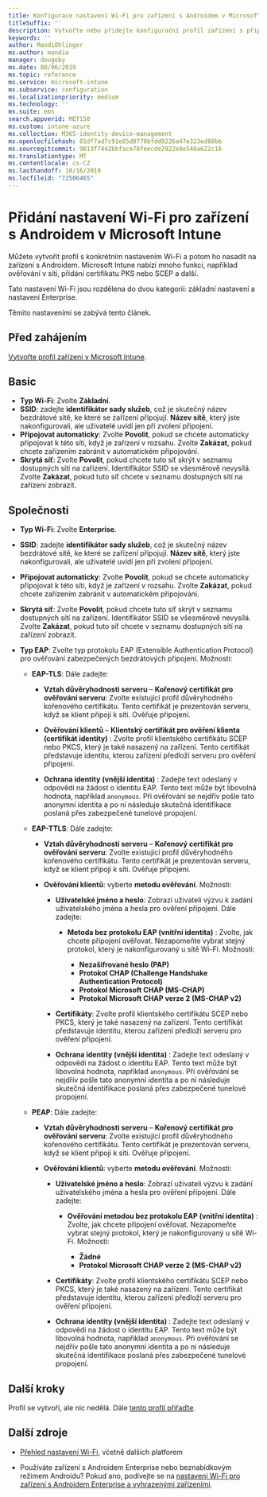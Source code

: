 ```yaml
---
title: Konfigurace nastavení Wi-Fi pro zařízení s Androidem v Microsoft Intune – Azure | Microsoft Docs
titleSuffix: ''
description: Vytvořte nebo přidejte konfigurační profil zařízení s připojením Wi-Fi pro Android. Podívejte se na různá nastavení, včetně přidání certifikátů, volby typu protokolu EAP a výběru metody ověřování v Microsoft Intune.
keywords: ''
author: MandiOhlinger
ms.author: mandia
manager: dougeby
ms.date: 08/06/2019
ms.topic: reference
ms.service: microsoft-intune
ms.subservice: configuration
ms.localizationpriority: medium
ms.technology: ''
ms.suite: ems
search.appverid: MET150
ms.custom: intune-azure
ms.collection: M365-identity-device-management
ms.openlocfilehash: 81df7ad7c91e85d0779bfdd9226a47e323ed88bb
ms.sourcegitcommit: 9013f7442bbface78feecde2922e8e546a622c16
ms.translationtype: MT
ms.contentlocale: cs-CZ
ms.lasthandoff: 10/16/2019
ms.locfileid: "72506465"
---
```

# <a name="add-wi-fi-settings-for-devices-running-android-in-microsoft-intune"></a>Přidání nastavení Wi-Fi pro zařízení s Androidem v Microsoft Intune

Můžete vytvořit profil s konkrétním nastavením Wi-Fi a potom ho nasadit na zařízení s Androidem. Microsoft Intune nabízí mnoho funkcí, například ověřování v síti, přidání certifikátu PKS nebo SCEP a další.

Tato nastavení Wi-Fi jsou rozdělena do dvou kategorií: základní nastavení a nastavení Enterprise.

Těmito nastaveními se zabývá tento článek.

## <a name="before-you-begin"></a>Před zahájením

[Vytvořte profil zařízení v Microsoft Intune](device-profile-create.md).

## <a name="basic"></a>Basic

- **Typ Wi-Fi**: Zvolte **Základní**.
- **SSID**: zadejte **identifikátor sady služeb**, což je skutečný název bezdrátové sítě, ke které se zařízení připojují. **Název sítě**, který jste nakonfigurovali, ale uživatelé uvidí jen při zvolení připojení.
- **Připojovat automaticky**: Zvolte **Povolit**, pokud se chcete automaticky připojovat k této síti, když je zařízení v rozsahu. Zvolte **Zakázat**, pokud chcete zařízením zabránit v automatickém připojování.
- **Skrytá síť**: Zvolte **Povolit**, pokud chcete tuto síť skrýt v seznamu dostupných sítí na zařízení. Identifikátor SSID se všesměrově nevysílá. Zvolte **Zakázat**, pokud tuto síť chcete v seznamu dostupných sítí na zařízení zobrazit.

## <a name="enterprise"></a>Společnosti

- **Typ Wi-Fi**: Zvolte **Enterprise**.
- **SSID**: zadejte **identifikátor sady služeb**, což je skutečný název bezdrátové sítě, ke které se zařízení připojují. **Název sítě**, který jste nakonfigurovali, ale uživatelé uvidí jen při zvolení připojení.
- **Připojovat automaticky**: Zvolte **Povolit**, pokud se chcete automaticky připojovat k této síti, když je zařízení v rozsahu. Zvolte **Zakázat**, pokud chcete zařízením zabránit v automatickém připojování.
- **Skrytá síť**: Zvolte **Povolit**, pokud chcete tuto síť skrýt v seznamu dostupných sítí na zařízení. Identifikátor SSID se všesměrově nevysílá. Zvolte **Zakázat**, pokud tuto síť chcete v seznamu dostupných sítí na zařízení zobrazit.
- **Typ EAP**: Zvolte typ protokolu EAP (Extensible Authentication Protocol) pro ověřování zabezpečených bezdrátových připojení. Možnosti: 

  - **EAP-TLS**: Dále zadejte:

    - **Vztah důvěryhodnosti serveru** – **Kořenový certifikát pro ověřování serveru**: Zvolte existující profil důvěryhodného kořenového certifikátu. Tento certifikát je prezentován serveru, když se klient připojí k síti. Ověřuje připojení.

    - **Ověřování klientů** – **Klientský certifikát pro ověření klienta (certifikát identity)** : Zvolte profil klientského certifikátu SCEP nebo PKCS, který je také nasazený na zařízení. Tento certifikát představuje identitu, kterou zařízení předloží serveru pro ověření připojení.

    - **Ochrana identity (vnější identita)** : Zadejte text odeslaný v odpovědi na žádost o identitu EAP. Tento text může být libovolná hodnota, například `anonymous`. Při ověřování se nejdřív pošle tato anonymní identita a po ní následuje skutečná identifikace poslaná přes zabezpečené tunelové propojení.

  - **EAP-TTLS**: Dále zadejte:

    - **Vztah důvěryhodnosti serveru** – **Kořenový certifikát pro ověřování serveru**: Zvolte existující profil důvěryhodného kořenového certifikátu. Tento certifikát je prezentován serveru, když se klient připojí k síti. Ověřuje připojení.

    - **Ověřování klientů**: vyberte **metodu ověřování**. Možnosti:

      - **Uživatelské jméno a heslo**: Zobrazí uživateli výzvu k zadání uživatelského jména a hesla pro ověření připojení. Dále zadejte:
        - **Metoda bez protokolu EAP (vnitřní identita)** : Zvolte, jak chcete připojení ověřovat. Nezapomeňte vybrat stejný protokol, který je nakonfigurovaný u sítě Wi-Fi. Možnosti:

          - **Nezašifrované heslo (PAP)**
          - **Protokol CHAP (Challenge Handshake Authentication Protocol)**
          - **Protokol Microsoft CHAP (MS-CHAP)**
          - **Protokol Microsoft CHAP verze 2 (MS-CHAP v2)**

      - **Certifikáty**: Zvolte profil klientského certifikátu SCEP nebo PKCS, který je také nasazený na zařízení. Tento certifikát představuje identitu, kterou zařízení předloží serveru pro ověření připojení.

      - **Ochrana identity (vnější identita)** : Zadejte text odeslaný v odpovědi na žádost o identitu EAP. Tento text může být libovolná hodnota, například `anonymous`. Při ověřování se nejdřív pošle tato anonymní identita a po ní následuje skutečná identifikace poslaná přes zabezpečené tunelové propojení.

  - **PEAP**: Dále zadejte:

    - **Vztah důvěryhodnosti serveru** – **Kořenový certifikát pro ověřování serveru**: Zvolte existující profil důvěryhodného kořenového certifikátu. Tento certifikát je prezentován serveru, když se klient připojí k síti. Ověřuje připojení.

    - **Ověřování klientů**: vyberte **metodu ověřování**. Možnosti:

      - **Uživatelské jméno a heslo**: Zobrazí uživateli výzvu k zadání uživatelského jména a hesla pro ověření připojení. Dále zadejte:
        - **Ověřování metodou bez protokolu EAP (vnitřní identita)** : Zvolte, jak chcete připojení ověřovat. Nezapomeňte vybrat stejný protokol, který je nakonfigurovaný u sítě Wi-Fi. Možnosti:

          - **Žádné**
          - **Protokol Microsoft CHAP verze 2 (MS-CHAP v2)**

      - **Certifikáty**: Zvolte profil klientského certifikátu SCEP nebo PKCS, který je také nasazený na zařízení. Tento certifikát představuje identitu, kterou zařízení předloží serveru pro ověření připojení.

      - **Ochrana identity (vnější identita)** : Zadejte text odeslaný v odpovědi na žádost o identitu EAP. Tento text může být libovolná hodnota, například `anonymous`. Při ověřování se nejdřív pošle tato anonymní identita a po ní následuje skutečná identifikace poslaná přes zabezpečené tunelové propojení.

## <a name="next-steps"></a>Další kroky

Profil se vytvoří, ale nic nedělá. Dále [tento profil přiřaďte](device-profile-assign.md).

## <a name="more-resources"></a>Další zdroje

- [Přehled nastavení Wi-Fi](wi-fi-settings-configure.md), včetně dalších platforem

- Používáte zařízení s Androidem Enterprise nebo beznabídkovým režimem Androidu? Pokud ano, podívejte se na [nastavení Wi-Fi pro zařízení s Androidem Enterprise a vyhrazenými zařízeními](wi-fi-settings-android-enterprise.md).
